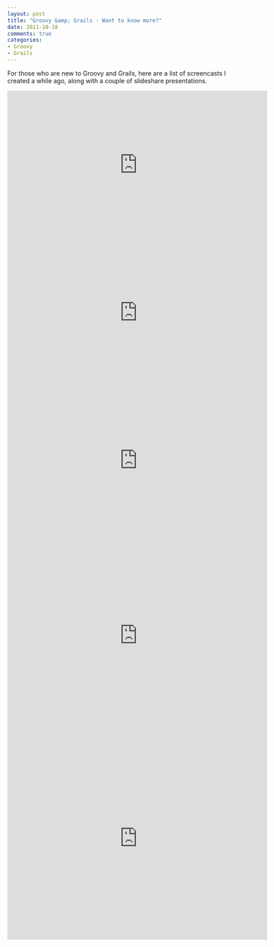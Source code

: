 ```yaml
---
layout: post
title: "Groovy &amp; Grails - Want to know more?"
date: 2011-10-18
comments: true
categories: 
- Groovy
- Grails
---
```


For those who are new to Groovy and Grails, here are a list of screencasts I created a while ago, along with a couple of slideshare presentations.

<iframe src="http://player.vimeo.com/video/8956337?title=0&amp;byline=0&amp;portrait=0" width="590" height="335" frameborder="0" webkitAllowFullScreen allowFullScreen></iframe>

<iframe src="http://player.vimeo.com/video/9284782?title=0&amp;byline=0&amp;portrait=0" width="590" height="335" frameborder="0" webkitAllowFullScreen allowFullScreen></iframe>

<iframe src="http://player.vimeo.com/video/9845266?title=0&amp;byline=0&amp;portrait=0" width="590" height="335" frameborder="0" webkitAllowFullScreen allowFullScreen></iframe>

<iframe src="http://www.slideshare.net/slideshow/embed_code/3379277" width="590" height="460" frameborder="0" marginwidth="0" marginheight="0" scrolling="no"></iframe>

<iframe src="http://www.slideshare.net/slideshow/embed_code/3261710" width="590" height="460" frameborder="0" marginwidth="0" marginheight="0" scrolling="no"></iframe>
